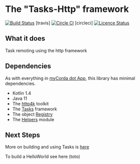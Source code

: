 # The "Tasks-Http" framework

[![Build Status](https://travis-ci.com/mycordaapp/tasks-http.svg?branch=master)](https://app.travis-ci.com/github/mycordaapp/tasks-http) [travis]
[![Circle CI](https://circleci.com/gh/mycordaapp/tasks-http.svg?style=shield)](https://circleci.com/gh/mycordaapp/tasks-http) [circleci]
[![Licence Status](https://img.shields.io/github/license/mycordaapp/tasks)](https://github.com/mycordaapp/tasks-http/blob/master/licence.txt)

## What it does

Task remoting using the http framework

## Dependencies

As with everything in [myCorda dot App](https://mycorda.app), this library has minimal dependencies.

* Kotlin 1.4
* Java 11
* The [http4k](https://www.http4k.org/) toolkit
* The [Tasks](https://github.com/mycordaapp/tasks#readme) framework
* The object [Registry](https://github.com/mycordaapp/registry#readme)
* The [Helpers](https://github.com/mycordaapp/helpers#readme) module

## Next Steps

More on building and using Tasks is [here](./docs/tasks.md)

To build a HelloWorld see here (toto)

